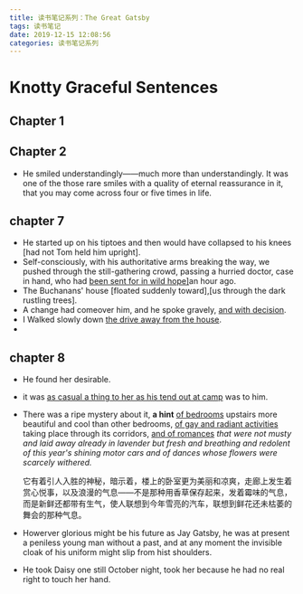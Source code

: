```yaml
---
title: 读书笔记系列：The Great Gatsby
tags: 读书笔记
date: 2019-12-15 12:08:56
categories: 读书笔记系列
---
```



# Knotty Graceful Sentences
## Chapter 1
## Chapter 2
* He smiled understandingly——much more than understandingly. It was one of the those rare smiles with a quality of eternal reassurance in it,
that you may come across four or five times in life.

## chapter 7 

* He started up on his tiptoes and then would have collapsed to his knees [had not Tom held him upright].
* Self-consciously, with his authoritative arms breaking the way, we pushed through the still-gathering crowd, passing a hurried doctor, case in hand, who had <u>been sent for in wild hope]</u>an hour ago.
* The Buchanans' house [floated suddenly toward],[us through the dark rustling trees].
* A change had comeover him, and he spoke gravely, <u>and with decision</u>.
* I Walked slowly down <u>the drive away from the house</u>.
* ​    

## chapter 8

- He found her desirable.

- it was <u>as casual a thing to her as his tend out at camp</u> was to him.

- There was a ripe mystery about it, **a hint** <u>of bedrooms</u> upstairs more beautiful and cool than other bedrooms, <u>of gay and radiant activities</u> taking place through its corridors, <u>and of romances</u> *that were not musty and laid away already in lavender but fresh and breathing and redolent of this year's shining motor cars and of dances whose flowers were scarcely withered.*

  它有着引人入胜的神秘，暗示着，楼上的卧室更为美丽和凉爽，走廊上发生着赏心悦事，以及浪漫的气息——不是那种用香草保存起来，发着霉味的气息，而是新鲜还都带有生气，使人联想到今年雪亮的汽车，联想到鲜花还未枯萎的舞会的那种气息。

  

- Howerver glorious might be his future as Jay Gatsby, he was at present a peniless young man without a past, and at any moment the invisible cloak of his uniform might slip from hist shoulders.

- He took Daisy one still October night, took her because he had no real right to touch her hand.
